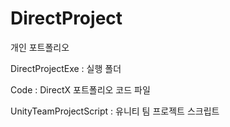 # DirectProject

개인 포트폴리오


DirectProjectExe : 실행 폴더 


Code : DirectX 포트폴리오 코드 파일



UnityTeamProjectScript : 유니티 팀 프로젝트 스크립트
